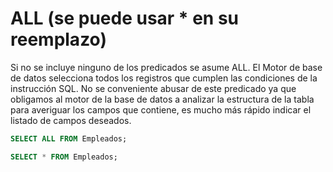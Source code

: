 # ALL \(se puede usar \* en su reemplazo\)



Si no se incluye ninguno de los predicados se asume ALL. El Motor de base de datos selecciona todos los registros que cumplen las condiciones de la instrucción SQL. No se conveniente abusar de este predicado ya que obligamos al motor de la base de datos a analizar la estructura de la tabla para averiguar los campos que contiene, es mucho más rápido indicar el listado de campos deseados.

```sql
SELECT ALL FROM Empleados;

SELECT * FROM Empleados;
```

